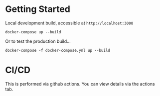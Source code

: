 # Getting Started

Local development build, accessible at `http://localhost:3000`

```
docker-compose up --build
```

Or to test the production build...

```
docker-compose -f docker-compose.yml up --build

```

# CI/CD

This is performed via github actions. You can view details via the actions tab.
